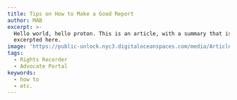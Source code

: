 ```yaml
---
title: Tips on How to Make a Good Report
author: MAB
excerpt: >-
  Hello world, hello proton. This is an article, with a summary that is
  excerpted here.
image: 'https://public-unlock.nyc3.digitaloceanspaces.com/media/Article-GoodReport.png'
tags:
  - Rights Recorder
  - Advocate Portal
keywords:
  - how to
  - etc.
---
```


